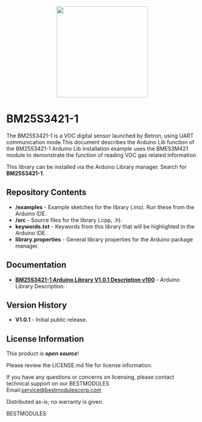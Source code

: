 <div align=center>
<img src="https://github.com/BestModules-Libraries/img/blob/main/BM25S3421-1_V1.0.png" width="240" height="240"> 
</div> 

BM25S3421-1
===========================================================

The BM25S3421-1 is a VOC digital sensor launched by Betron, using UART communication mode.This document describes the Arduino Lib function of the BM25S3421-1 Arduino Lib installation example uses the BME53M421 module to demonstrate the function of reading VOC gas related information

This library can be installed via the Arduino Library manager. Search for **BM25S3421-1**. 

Repository Contents
-------------------

* **/examples** - Example sketches for the library (.ino). Run these from the Arduino IDE. 
* **/src** - Source files for the library (.cpp, .h).
* **keywords.txt** - Keywords from this library that will be highlighted in the Arduino IDE. 
* **library.properties** - General library properties for the Arduino package manager. 

Documentation 
-------------------

* **[BM25S3421-1 Arduino Library V1.0.1 Description v100](https://www.bestmodulescorp.com/bmk22m131.html#tab-product2)** - Arduino Library Description.

Version History  
-------------------

* **V1.0.1** - Initial public release.

License Information
-------------------

This product is _**open source**_! 

Please review the LICENSE.md file for license information. 

If you have any questions or concerns on licensing, please contact technical support on our BESTMODULES Email:service@bestmodulescorp.com

Distributed as-is; no warranty is given.

BESTMODULES
